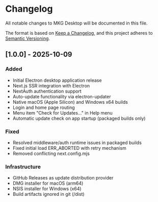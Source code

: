 # Changelog

All notable changes to MKG Desktop will be documented in this file.

The format is based on [Keep a Changelog](https://keepachangelog.com/en/1.0.0/),
and this project adheres to [Semantic Versioning](https://semver.org/spec/v2.0.0.html).

## [1.0.0] - 2025-10-09

### Added

- Initial Electron desktop application release
- Next.js SSR integration with Electron
- NextAuth authentication support
- Auto-update functionality via electron-updater
- Native macOS (Apple Silicon) and Windows x64 builds
- Login and home page routing
- Menu item "Check for Updates..." in Help menu
- Automatic update check on app startup (packaged builds only)

### Fixed

- Resolved middleware/auth runtime issues in packaged builds
- Fixed initial load ERR_ABORTED with retry mechanism
- Removed conflicting next.config.mjs

### Infrastructure

- GitHub Releases as update distribution provider
- DMG installer for macOS (arm64)
- NSIS installer for Windows (x64)
- Build artifacts ignored in git (/dist)
